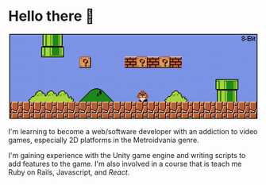 # Hello there 👋

<p align="center">
  <img src="https://github.com/kevinjolley91/kevinjolley91/blob/main/21d.gif" alt="animated" />
</p>
I'm learning to become a web/software developer with an addiction to video games, especially 2D platforms in the Metroidvania genre.

I'm gaining experience with the Unity game engine and writing scripts to add features to the game. I'm also involved in a course that is teach me Ruby on Rails, Javascript, and *React*.
<!--
**kevinjolley91/kevinjolley91** is a ✨ _special_ ✨ repository because its `README.md` (this file) appears on your GitHub profile.

Here are some ideas to get you started:

- 🔭 I’m currently working on ...
- 🌱 I’m currently learning ...
- 👯 I’m looking to collaborate on ...
- 🤔 I’m looking for help with ...
- 💬 Ask me about ...
- 📫 How to reach me: ...
- 😄 Pronouns: ...
- ⚡ Fun fact: ...
-->
